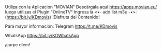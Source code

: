 Utiliza con la Aplicacion "MOVIAN" Descárgala aqui
https://apps.movian.eu/
luego utilizas el Plugin "OnlineTV"
Ingresa la <•- add list m3u -•>: (https://bit.ly/KDmovis)
!Disfruta del Contenido!

Para mayor información:
Telegram
https://t.me/KDmovis

WhatsApp
https://bit.ly/KDWhatsApp

¡carpe diem!
